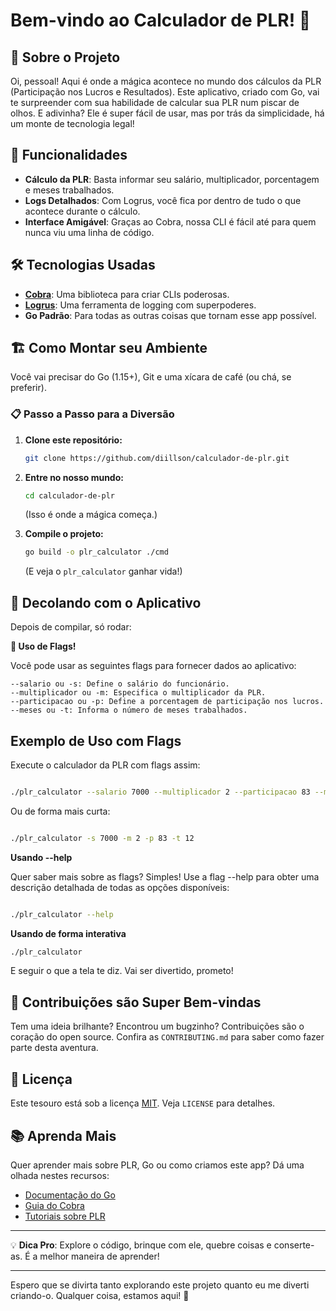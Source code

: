 # Bem-vindo ao Calculador de PLR! 🌟

## 🎉 Sobre o Projeto



Oi, pessoal! Aqui é onde a mágica acontece no mundo dos cálculos da PLR (Participação nos Lucros e Resultados). Este aplicativo, criado com Go, vai te surpreender com sua habilidade de calcular sua PLR num piscar de olhos. E adivinha? Ele é super fácil de usar, mas por trás da simplicidade, há um monte de tecnologia legal!

## 🚀 Funcionalidades

- **Cálculo da PLR**: Basta informar seu salário, multiplicador, porcentagem e meses trabalhados.
- **Logs Detalhados**: Com Logrus, você fica por dentro de tudo o que acontece durante o cálculo.
- **Interface Amigável**: Graças ao Cobra, nossa CLI é fácil até para quem nunca viu uma linha de código.

## 🛠 Tecnologias Usadas

- **[Cobra](https://github.com/spf13/cobra)**: Uma biblioteca para criar CLIs poderosas.
- **[Logrus](https://github.com/sirupsen/logrus)**: Uma ferramenta de logging com superpoderes.
- **Go Padrão**: Para todas as outras coisas que tornam esse app possível.

## 🏗 Como Montar seu Ambiente

Você vai precisar do Go (1.15+), Git e uma xícara de café (ou chá, se preferir).

### 📋 Passo a Passo para a Diversão

1. **Clone este repositório:**
   ```sh
   git clone https://github.com/diillson/calculador-de-plr.git
   ```
2. **Entre no nosso mundo:**
   ```sh
   cd calculador-de-plr
   ```
   (Isso é onde a mágica começa.)

3. **Compile o projeto:**
   ```sh
   go build -o plr_calculator ./cmd
   ```
   (E veja o `plr_calculator` ganhar vida!)

## 🚀 Decolando com o Aplicativo

Depois de compilar, só rodar:

**🚀 Uso de Flags!**

Você pode usar as seguintes flags para fornecer dados ao aplicativo:

    --salario ou -s: Define o salário do funcionário.
    --multiplicador ou -m: Especifica o multiplicador da PLR.
    --participacao ou -p: Define a porcentagem de participação nos lucros.
    --meses ou -t: Informa o número de meses trabalhados.

## Exemplo de Uso com Flags

Execute o calculador da PLR com flags assim:
```sh

./plr_calculator --salario 7000 --multiplicador 2 --participacao 83 --meses 12
```

Ou de forma mais curta:
```sh

./plr_calculator -s 7000 -m 2 -p 83 -t 12
```

**Usando --help**

Quer saber mais sobre as flags? Simples! Use a flag --help para obter uma descrição detalhada de todas as opções disponíveis:

```sh

./plr_calculator --help
```

**Usando de forma interativa**

```sh
./plr_calculator
```

E seguir o que a tela te diz. Vai ser divertido, prometo!

## 🤝 Contribuições são Super Bem-vindas

Tem uma ideia brilhante? Encontrou um bugzinho? Contribuições são o coração do open source. Confira as `CONTRIBUTING.md` para saber como fazer parte desta aventura.

## 📄 Licença

Este tesouro está sob a licença [MIT](https://github.com/diillson/calculador-de-plr/blob/main/LICENSE). Veja `LICENSE` para detalhes.

## 📚 Aprenda Mais

Quer aprender mais sobre PLR, Go ou como criamos este app? Dá uma olhada nestes recursos:

- [Documentação do Go](https://golang.org/doc/)
- [Guia do Cobra](https://github.com/spf13/cobra#readme)
- [Tutoriais sobre PLR](#)

---

💡 **Dica Pro**: Explore o código, brinque com ele, quebre coisas e conserte-as. É a melhor maneira de aprender!

---

Espero que se divirta tanto explorando este projeto quanto eu me diverti criando-o. Qualquer coisa, estamos aqui! 🌈
